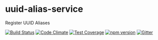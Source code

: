 # uuid-alias-service
Register UUID Aliases

[![Build Status](https://travis-ci.org/octoblu/uuid-alias-service.svg?branch=master)](https://travis-ci.org/octoblu/uuid-alias-service)
[![Code Climate](https://codeclimate.com/github/octoblu/uuid-alias-service/badges/gpa.svg)](https://codeclimate.com/github/octoblu/uuid-alias-service)
[![Test Coverage](https://codeclimate.com/github/octoblu/uuid-alias-service/badges/coverage.svg)](https://codeclimate.com/github/octoblu/uuid-alias-service)
[![npm version](https://badge.fury.io/js/uuid-alias-service.svg)](http://badge.fury.io/js/uuid-alias-service)
[![Gitter](https://badges.gitter.im/octoblu/help.svg)](https://gitter.im/octoblu/help)

